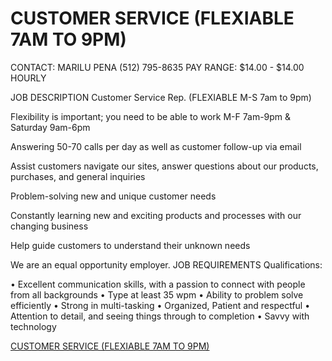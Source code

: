 # CUSTOMER SERVICE (FLEXIABLE 7AM TO 9PM)

CONTACT:
MARILU PENA
(512) 795-8635
PAY RANGE:
$14.00 - $14.00 HOURLY

JOB DESCRIPTION
Customer Service Rep. (FLEXIABLE M-S 7am to 9pm)

Flexibility is important; you need to be able to work M-F 7am-9pm & Saturday 9am-6pm

Answering 50-70 calls per day as well as customer follow-up via email

Assist customers navigate our sites, answer questions about our products, purchases, and general inquiries

Problem-solving new and unique customer needs

Constantly learning new and exciting products and processes with our changing business

Help guide customers to understand their unknown needs

We are an equal opportunity employer.
JOB REQUIREMENTS
Qualifications:

• Excellent communication skills, with a passion to connect with people from all backgrounds
• Type at least 35 wpm
• Ability to problem solve efficiently
• Strong in multi-tasking
• Organized, Patient and respectful
• Attention to detail, and seeing things through to completion
• Savvy with technology


[CUSTOMER SERVICE (FLEXIABLE 7AM TO 9PM)](https://careers.ultimatestaffing.com/job/49669/customer-service-flexiable-7am-to-9pm/tx/austin?distance=15)
